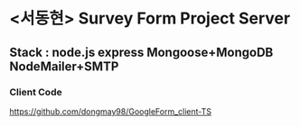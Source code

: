 # <서동현> Survey Form Project Server
## Stack : node.js express Mongoose+MongoDB NodeMailer+SMTP
### Client Code 
https://github.com/dongmay98/GoogleForm_client-TS
